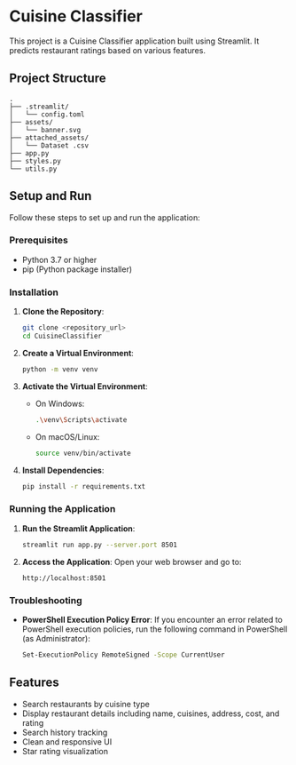 # Cuisine Classifier

This project is a Cuisine Classifier application built using Streamlit. It predicts restaurant ratings based on various features.

## Project Structure
```
.
├── .streamlit/
│   └── config.toml
├── assets/
│   └── banner.svg
├── attached_assets/
│   └── Dataset .csv
├── app.py
├── styles.py
└── utils.py
```

## Setup and Run

Follow these steps to set up and run the application:

### Prerequisites

- Python 3.7 or higher
- pip (Python package installer)

### Installation

1. **Clone the Repository**:
    ```sh
    git clone <repository_url>
    cd CuisineClassifier
    ```

2. **Create a Virtual Environment**:
    ```sh
    python -m venv venv
    ```

3. **Activate the Virtual Environment**:
    - On Windows:
      ```sh
      .\venv\Scripts\activate
      ```
    - On macOS/Linux:
      ```sh
      source venv/bin/activate
      ```

4. **Install Dependencies**:
    ```sh
    pip install -r requirements.txt
    ```

### Running the Application

1. **Run the Streamlit Application**:
    ```sh
    streamlit run app.py --server.port 8501
    ```

2. **Access the Application**:
    Open your web browser and go to:
    ```
    http://localhost:8501
    ```

### Troubleshooting

- **PowerShell Execution Policy Error**:
  If you encounter an error related to PowerShell execution policies, run the following command in PowerShell (as Administrator):
  ```sh
  Set-ExecutionPolicy RemoteSigned -Scope CurrentUser
  ```

## Features
- Search restaurants by cuisine type
- Display restaurant details including name, cuisines, address, cost, and rating
- Search history tracking
- Clean and responsive UI
- Star rating visualization




